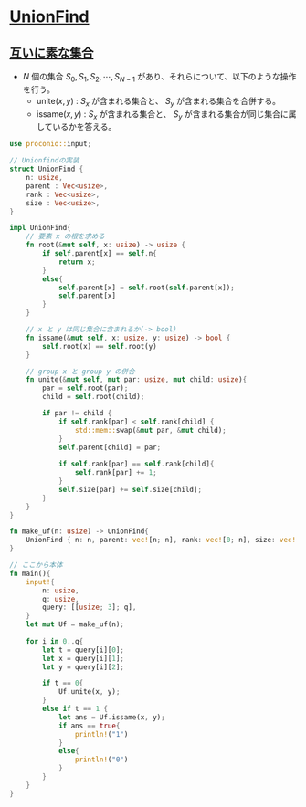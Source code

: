 <script type="text/x-mathjax-config">MathJax.Hub.Config({tex2jax:{inlineMath:[['\$','\$'],['\\(','\\)']],processEscapes:true},CommonHTML: {matchFontHeight:false}});</script> <script type="text/javascript" async src="https://cdnjs.cloudflare.com/ajax/libs/mathjax/2.7.1/MathJax.js?config=TeX-MML-AM_CHTML"></script>

# [UnionFind](https://onlinejudge.u-aizu.ac.jp/courses/library/3/DSL/1/DSL_1_A)

## [互いに素な集合](https://onlinejudge.u-aizu.ac.jp/courses/library/3/DSL/1/DSL_1_A)
* $N$ 個の集合 $S_0, S_1, S_2, \cdots, S_{N-1}$ があり、それらについて、以下のような操作を行う。
  * $\text{unite}(x, y)$ : $S_x$ が含まれる集合と、 $S_y$ が含まれる集合を合併する。
  * $\text{issame}(x, y)$ : $S_x$ が含まれる集合と、 $S_y$ が含まれる集合が同じ集合に属しているかを答える。

``` rust
use proconio::input;

// Unionfindの実装
struct UnionFind {
    n: usize,
    parent : Vec<usize>,
    rank : Vec<usize>,
    size : Vec<usize>,
}

impl UnionFind{
    // 要素 x の根を求める
    fn root(&mut self, x: usize) -> usize {
        if self.parent[x] == self.n{
            return x;
        }
        else{
            self.parent[x] = self.root(self.parent[x]);
            self.parent[x]
        }
    }

    // x と y は同じ集合に含まれるか(-> bool)
    fn issame(&mut self, x: usize, y: usize) -> bool {
        self.root(x) == self.root(y)
    }

    // group x と group y の併合
    fn unite(&mut self, mut par: usize, mut child: usize){
        par = self.root(par);
        child = self.root(child);

        if par != child {
            if self.rank[par] < self.rank[child] {
                std::mem::swap(&mut par, &mut child);
            }
            self.parent[child] = par;
            
            if self.rank[par] == self.rank[child]{
                self.rank[par] += 1;
            }
            self.size[par] += self.size[child];
        }
    }
}

fn make_uf(n: usize) -> UnionFind{
    UnionFind { n: n, parent: vec![n; n], rank: vec![0; n], size: vec![1; n]}
}

// ここから本体
fn main(){
    input!{
        n: usize,
        q: usize,
        query: [[usize; 3]; q],
    }
    let mut Uf = make_uf(n);
    
    for i in 0..q{
        let t = query[i][0];
        let x = query[i][1];
        let y = query[i][2];

        if t == 0{
            Uf.unite(x, y);
        }
        else if t == 1 {
            let ans = Uf.issame(x, y);
            if ans == true{
                println!("1")
            }
            else{
                println!("0")
            }
        }
    }
}
```
